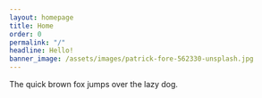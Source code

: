 ```yaml
---
layout: homepage
title: Home
order: 0
permalink: "/"
headline: Hello!
banner_image: /assets/images/patrick-fore-562330-unsplash.jpg
---
```


The quick brown fox jumps over the lazy dog.
